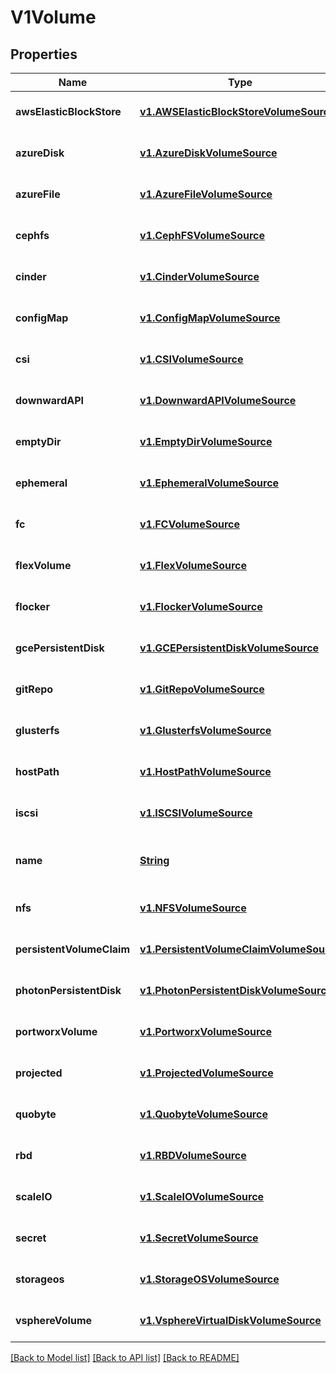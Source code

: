 # V1Volume
## Properties

Name | Type | Description | Notes
------------ | ------------- | ------------- | -------------
**awsElasticBlockStore** | [**v1.AWSElasticBlockStoreVolumeSource**](v1.AWSElasticBlockStoreVolumeSource.md) |  | [optional] [default to null]
**azureDisk** | [**v1.AzureDiskVolumeSource**](v1.AzureDiskVolumeSource.md) |  | [optional] [default to null]
**azureFile** | [**v1.AzureFileVolumeSource**](v1.AzureFileVolumeSource.md) |  | [optional] [default to null]
**cephfs** | [**v1.CephFSVolumeSource**](v1.CephFSVolumeSource.md) |  | [optional] [default to null]
**cinder** | [**v1.CinderVolumeSource**](v1.CinderVolumeSource.md) |  | [optional] [default to null]
**configMap** | [**v1.ConfigMapVolumeSource**](v1.ConfigMapVolumeSource.md) |  | [optional] [default to null]
**csi** | [**v1.CSIVolumeSource**](v1.CSIVolumeSource.md) |  | [optional] [default to null]
**downwardAPI** | [**v1.DownwardAPIVolumeSource**](v1.DownwardAPIVolumeSource.md) |  | [optional] [default to null]
**emptyDir** | [**v1.EmptyDirVolumeSource**](v1.EmptyDirVolumeSource.md) |  | [optional] [default to null]
**ephemeral** | [**v1.EphemeralVolumeSource**](v1.EphemeralVolumeSource.md) |  | [optional] [default to null]
**fc** | [**v1.FCVolumeSource**](v1.FCVolumeSource.md) |  | [optional] [default to null]
**flexVolume** | [**v1.FlexVolumeSource**](v1.FlexVolumeSource.md) |  | [optional] [default to null]
**flocker** | [**v1.FlockerVolumeSource**](v1.FlockerVolumeSource.md) |  | [optional] [default to null]
**gcePersistentDisk** | [**v1.GCEPersistentDiskVolumeSource**](v1.GCEPersistentDiskVolumeSource.md) |  | [optional] [default to null]
**gitRepo** | [**v1.GitRepoVolumeSource**](v1.GitRepoVolumeSource.md) |  | [optional] [default to null]
**glusterfs** | [**v1.GlusterfsVolumeSource**](v1.GlusterfsVolumeSource.md) |  | [optional] [default to null]
**hostPath** | [**v1.HostPathVolumeSource**](v1.HostPathVolumeSource.md) |  | [optional] [default to null]
**iscsi** | [**v1.ISCSIVolumeSource**](v1.ISCSIVolumeSource.md) |  | [optional] [default to null]
**name** | [**String**](string.md) | Volume&#39;s name. Must be a DNS_LABEL and unique within the pod. More info: https://kubernetes.io/docs/concepts/overview/working-with-objects/names/#names | [optional] [default to null]
**nfs** | [**v1.NFSVolumeSource**](v1.NFSVolumeSource.md) |  | [optional] [default to null]
**persistentVolumeClaim** | [**v1.PersistentVolumeClaimVolumeSource**](v1.PersistentVolumeClaimVolumeSource.md) |  | [optional] [default to null]
**photonPersistentDisk** | [**v1.PhotonPersistentDiskVolumeSource**](v1.PhotonPersistentDiskVolumeSource.md) |  | [optional] [default to null]
**portworxVolume** | [**v1.PortworxVolumeSource**](v1.PortworxVolumeSource.md) |  | [optional] [default to null]
**projected** | [**v1.ProjectedVolumeSource**](v1.ProjectedVolumeSource.md) |  | [optional] [default to null]
**quobyte** | [**v1.QuobyteVolumeSource**](v1.QuobyteVolumeSource.md) |  | [optional] [default to null]
**rbd** | [**v1.RBDVolumeSource**](v1.RBDVolumeSource.md) |  | [optional] [default to null]
**scaleIO** | [**v1.ScaleIOVolumeSource**](v1.ScaleIOVolumeSource.md) |  | [optional] [default to null]
**secret** | [**v1.SecretVolumeSource**](v1.SecretVolumeSource.md) |  | [optional] [default to null]
**storageos** | [**v1.StorageOSVolumeSource**](v1.StorageOSVolumeSource.md) |  | [optional] [default to null]
**vsphereVolume** | [**v1.VsphereVirtualDiskVolumeSource**](v1.VsphereVirtualDiskVolumeSource.md) |  | [optional] [default to null]

[[Back to Model list]](../README.md#documentation-for-models) [[Back to API list]](../README.md#documentation-for-api-endpoints) [[Back to README]](../README.md)

